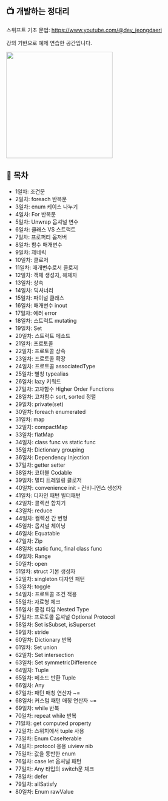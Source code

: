 ## 📺 개발하는 정대리

스위프트 기초 문법: https://www.youtube.com/@dev_jeongdaeri

강의 기반으로 예제 연습한 공간입니다.

<img src="https://github.com/user-attachments/assets/f6d0ac29-0d73-461a-a3ca-2faedec97901" width="280"/>


## 📖 목차
- 1일차: 조건문
- 2일차: foreach 반복문
- 3일차: enum 케이스 나누기
- 4일차: For 반복문
- 5일차: Unwrap 옵셔널 변수
- 6일차: 클래스 VS 스트럭트
- 7일차: 프로퍼티 옵저버
- 8일차: 함수 매개변수
- 9일차: 제네릭
- 10일차: 클로저
- 11일차: 매개변수로서 클로저
- 12일차: 객체 생성자, 해제자
- 13일차: 상속
- 14일차: 딕셔너리
- 15일차: 파이널 클래스
- 16일차: 매개변수 inout
- 17일차: 에러 error
- 18일차: 스트럭트 mutating
- 19일차: Set
- 20일차: 스트럭트 메소드
- 21일차: 프로토콜
- 22일차: 프로토콜 상속
- 23일차: 프로토콜 확장
- 24일차: 프로토콜 associatedType
- 25일차: 별칭 typealias
- 26일차: lazy 키워드
- 27일차: 고차함수 Higher Order Functions
- 28일차: 고차함수 sort, sorted 정렬
- 29일차: private(set)
- 30일차: foreach enumerated
- 31일차: map
- 32일차: compactMap
- 33일차: flatMap
- 34일차: class func vs static func
- 35일차: Dictionary grouping
- 36일차: Dependency Injection
- 37일차: getter setter
- 38일차: 코더블 Codable
- 39일차: 멀티 트레일링 클로저
- 40일차: convenience init - 컨비니언스 생성자
- 41일차: 디자인 패턴 빌더패턴
- 42일차: 콜렉션 합치기
- 43일차: reduce
- 44일차: 컬렉션 간 변형
- 45일차: 옵셔널 체이닝
- 46일차: Equatable
- 47일차: Zip
- 48일차: static func, final class func
- 49일차: Range
- 50일차: open
- 51일차: struct 기본 생성자
- 52일차: singleton 디자인 패턴
- 53일차: toggle
- 54일차: 프로토콜 조건 적용
- 55일차: 자료형 체크
- 56일차: 중첩 타입 Nested Type
- 57일차: 프로토콜 옵셔널 Optional Protocol
- 58일차: Set isSubset, isSuperset
- 59일차: stride
- 60일차: Dictionary 반복
- 61일차: Set union
- 62일차: Set intersection
- 63일차: Set symmetricDifference
- 64일차: Tuple
- 65일차: 메소드 반환 Tuple
- 66일차: Any
- 67일차: 패턴 매칭 연산자 ~=
- 68일차: 커스텀 패턴 매칭 연산자 ~=
- 69일차: while 반복
- 70일차: repeat while 반복
- 71일차: get computed property
- 72일차: 스위치에서 tuple 사용
- 73일차: Enum CaseIterable
- 74일차: protocol 응용 uiview nib
- 75일차: 값을 동반한 enum
- 76일차: case let 옵셔널 패턴
- 77일차: Any 타입의 switch문 체크
- 78일차: defer
- 79일차: allSatisfy
- 80일차: Enum rawValue
